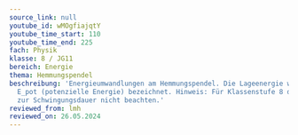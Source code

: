 ```yaml
---
source_link: null
youtube_id: wMOgfiajqtY
youtube_time_start: 110
youtube_time_end: 225
fach: Physik
klasse: 8 / JG11
bereich: Energie
thema: Hemmungspendel
beschreibung: 'Energieumwandlungen am Hemmungspendel. Die Lageenergie wird hier mit
  E_pot (potenzielle Energie) bezeichnet. Hinweis: Für Klassenstufe 8 die Formeln
  zur Schwingungsdauer nicht beachten.'
reviewed_from: lmh
reviewed_on: 26.05.2024
---
```

